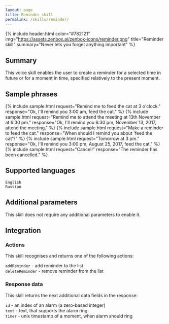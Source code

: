 ```yaml
---
layout: page
title: Reminder skill
permalink: /skills/reminder/
---
```


{% include header.html color="#782121" img="https://assets.zenbox.ai/zenbox-icons/reminder.png" title="Reminder skill" summary="Never lets you forget anything important" %}

## Summary
This voice skill enables the user to create a reminder for a selected time in future or for a moment in time, specified relatively to the present moment.

## Sample phrases
{% include sample.html request="Remind me to feed the cat at 3 o'clock." response="Ok, I'll remind you 3:00 am, feed the cat." %}
{% include sample.html request="Remind me to attend the meeting at 13th November at 6:30 pm." response="Ok, I'll remind you 6:30 pm, November 13, 2017, attend the meeting." %}
{% include sample.html request="Make a reminder to feed the cat." response="When should I remind you about 'feed the cat'?" %}
{% include sample.html request="Tomorrow at 3 pm." response="Ok, I'll remind you 3:00 pm, August 25, 2017, feed the cat." %}
{% include sample.html request="Cancel!" response="The reminder has been cancelled." %}

## Supported languages
`English`  
`Russian`

## Additional parameters
This skill does not require any additional parameters to enable it.

## Integration
### Actions
This skill recognises and returns one of the following actions:

`addReminder` - add reminder to the list  
`deleteReminder` - remove reminder from the list

### Response data
This skill returns the next additional data fields in the response:

`id` - an index of an alarm (a zero-based integer)  
`text` - text, that supports the alarm ring  
`timer` - unix timestamp of a moment, when alarm should ring 